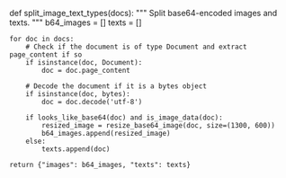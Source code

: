 def split_image_text_types(docs):
    """
    Split base64-encoded images and texts.
    """
    b64_images = []
    texts = []
    
    for doc in docs:
        # Check if the document is of type Document and extract page_content if so
        if isinstance(doc, Document):
            doc = doc.page_content
        
        # Decode the document if it is a bytes object
        if isinstance(doc, bytes):
            doc = doc.decode('utf-8')
        
        if looks_like_base64(doc) and is_image_data(doc):
            resized_image = resize_base64_image(doc, size=(1300, 600))
            b64_images.append(resized_image)
        else:
            texts.append(doc)
    
    return {"images": b64_images, "texts": texts}

